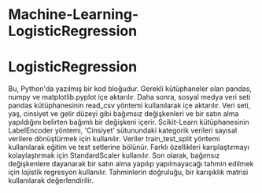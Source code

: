 # Machine-Learning-LogisticRegression
# LogisticRegression
Bu, Python'da yazılmış bir kod bloğudur. Gerekli kütüphaneler olan pandas, numpy ve matplotlib.pyplot içe aktarılır. Daha sonra, sosyal medya veri seti pandas kütüphanesinin read_csv yöntemi kullanılarak içe aktarılır. Veri seti, yaş, cinsiyet ve gelir düzeyi gibi bağımsız değişkenleri ve bir satın alma yapıldığını belirten bağımlı bir değişkeni içerir. Scikit-Learn kütüphanesinin LabelEncoder yöntemi, 'Cinsiyet' sütunundaki kategorik verileri sayısal verilere dönüştürmek için kullanılır. Veriler train_test_split yöntemi kullanılarak eğitim ve test setlerine bölünür. Farklı özellikleri karşılaştırmayı kolaylaştırmak için StandardScaler kullanılır. Son olarak, bağımsız değişkenlere dayanarak bir satın alma yapılıp yapılmayacağı tahmin edilmek için lojistik regresyon kullanılır. Tahminlerin doğruluğu, bir karışıklık matrisi kullanılarak değerlendirilir.
